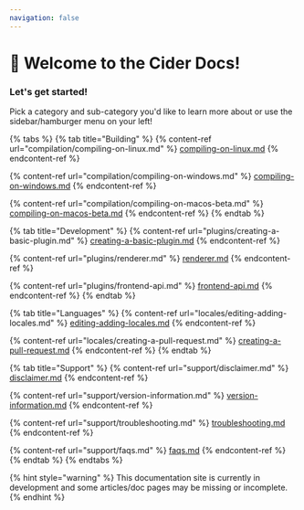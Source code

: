 ```yaml
---
navigation: false
---
```


# 👋 Welcome to the Cider Docs!

### Let's get started!

Pick a category and sub-category you'd like to learn more about or use the sidebar/hamburger menu on your left!

{% tabs %}
{% tab title="Building" %}
{% content-ref url="compilation/compiling-on-linux.md" %}
[compiling-on-linux.md](compilation/compiling-on-linux.md)
{% endcontent-ref %}

{% content-ref url="compilation/compiling-on-windows.md" %}
[compiling-on-windows.md](compilation/compiling-on-windows.md)
{% endcontent-ref %}

{% content-ref url="compilation/compiling-on-macos-beta.md" %}
[compiling-on-macos-beta.md](compilation/compiling-on-macos-beta.md)
{% endcontent-ref %}
{% endtab %}

{% tab title="Development" %}
{% content-ref url="plugins/creating-a-basic-plugin.md" %}
[creating-a-basic-plugin.md](plugins/creating-a-basic-plugin.md)
{% endcontent-ref %}

{% content-ref url="plugins/renderer.md" %}
[renderer.md](plugins/renderer.md)
{% endcontent-ref %}

{% content-ref url="plugins/frontend-api.md" %}
[frontend-api.md](plugins/frontend-api.md)
{% endcontent-ref %}
{% endtab %}

{% tab title="Languages" %}
{% content-ref url="locales/editing-adding-locales.md" %}
[editing-adding-locales.md](locales/editing-adding-locales.md)
{% endcontent-ref %}

{% content-ref url="locales/creating-a-pull-request.md" %}
[creating-a-pull-request.md](locales/creating-a-pull-request.md)
{% endcontent-ref %}
{% endtab %}

{% tab title="Support" %}
{% content-ref url="support/disclaimer.md" %}
[disclaimer.md](support/disclaimer.md)
{% endcontent-ref %}

{% content-ref url="support/version-information.md" %}
[version-information.md](support/version-information.md)
{% endcontent-ref %}

{% content-ref url="support/troubleshooting.md" %}
[troubleshooting.md](support/troubleshooting.md)
{% endcontent-ref %}

{% content-ref url="support/faqs.md" %}
[faqs.md](support/faqs.md)
{% endcontent-ref %}
{% endtab %}
{% endtabs %}

{% hint style="warning" %}
This documentation site is currently in development and some articles/doc pages may be missing or incomplete.
{% endhint %}
